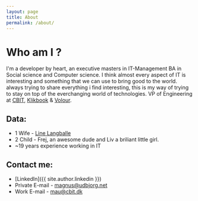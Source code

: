 ```yaml
---
layout: page
title: About
permalink: /about/
---
```

# Who am I ?
I'm a developer by heart, an executive masters in IT-Management BA in Social science and Computer science. I think almost every aspect of IT is interesting and something that we can use to bring good to the world. always trying to share everything i find interesting, this is my way of trying to stay on top of the everchanging world of technologies. VP of Engineering at [CBIT](https://cbitbooking.dk/), [Klikbook](https://klikbook.dk/) & [Volour](https://volour.dk/).

## Data:

* 1 Wife - [Line Langballe](http://www.linelangballe.dk)
* 2 Child - Frej, an awesome dude and Liv a briliant little girl.
* ~19 years experience working in IT

## Contact me:
* [LinkedIn]({{ site.author.linkedin }})
* Private E-mail - [magnus@udbjorg.net](mailto:magnus@udbjorg.net)
* Work E-mail - [mau@cbit.dk](mailto:mau@cbit.dk)

